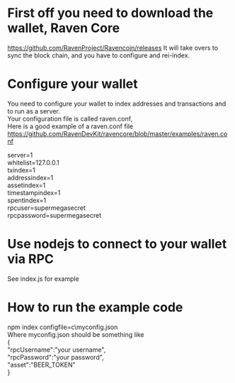 # First off you need to download the wallet, Raven Core
https://github.com/RavenProject/Ravencoin/releases
It will take overs to sync the block chain, and you have to configure and rei-index.

# Configure your wallet
You need to configure your wallet to index addresses and transactions and to run as a server.  
Your configuration file is called raven.conf,    
Here is a good example of a raven.conf file https://github.com/RavenDevKit/ravencore/blob/master/examples/raven.conf

server=1  
whitelist=127.0.0.1  
txindex=1  
addressindex=1  
assetindex=1  
timestampindex=1  
spentindex=1  
rpcuser=supermegasecret  
rpcpassword=supermegasecret  


# Use nodejs to connect to your wallet via RPC
See index.js for example

# How to run the example code
npm index configfile=c\myconfig.json  
Where myconfig.json should be something like  
{  
    "rpcUsername":"your username",  
    "rpcPassword":"your password",  
    "asset":"BEER_TOKEN"  
 }  
